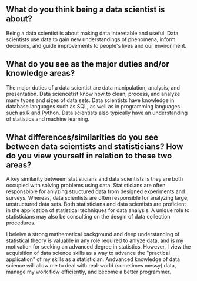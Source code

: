 ## What do you think being a data scientist is about?

Being a data scientist is about making data interetable and useful. Data scientists use data to gain new understandings of phenomena, inform decisions, and guide improvements to people's lives and our environment.

## What do you see as the major duties and/or knowledge areas?

The major duties of a data scientist are data manipulation, analysis, and presentation. Data sciencetist know how to clean, process, and analyze many types and sizes of data sets. Data scientists have knowledge in database languages such as SQL, as well as in programming languages such as R and Python. Data scientists also typically have an understanding of statistics and machine learning.

## What differences/similarities do you see between data scientists and statisticians? How do you view yourself in relation to these two areas?

A key similarity betweem statisticians and data scientists is they are both occupied with solving problems using data. Statisticians are often responsbible for anlyzing structured data from designed experiments and surveys. Whereas, data scientists are often responsible for analyzing large, unstructured data sets. Both statisticians and data scientists are proficient in the application of statistical techniques for data analysis. A unique role to statisticians may also be consulting on the desgin of data collection procedures.

I beleive a strong mathematical background and deep understanding of statistical theory is valuable in any role required to anlyze data, and is my motivation for seeking an advanced degree in statistics. However, I view the acquisition of data science skills as a way to advance the "practical application" of my skills as a statistician. Andvanced knowledge of data science will allow me to deal with real-world (sometimes messy) data, manage my work flow efficiently, and become a better programmer.

